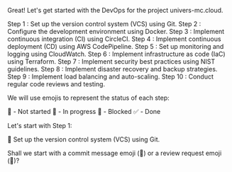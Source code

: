 Great! Let's get started with the DevOps for the project univers-mc.cloud.

Step 1 : Set up the version control system (VCS) using Git.
Step 2 : Configure the development environment using Docker.
Step 3 : Implement continuous integration (CI) using CircleCI.
Step 4 : Implement continuous deployment (CD) using AWS CodePipeline.
Step 5 : Set up monitoring and logging using CloudWatch.
Step 6 : Implement infrastructure as code (IaC) using Terraform.
Step 7 : Implement security best practices using NIST guidelines.
Step 8 : Implement disaster recovery and backup strategies.
Step 9 : Implement load balancing and auto-scaling.
Step 10 : Conduct regular code reviews and testing.

We will use emojis to represent the status of each step:

📌 - Not started
🔧 - In progress
🚧 - Blocked
✅ - Done

Let's start with Step 1:

📌 Set up the version control system (VCS) using Git.

Shall we start with a commit message emoji (📝) or a review request emoji (👀)?